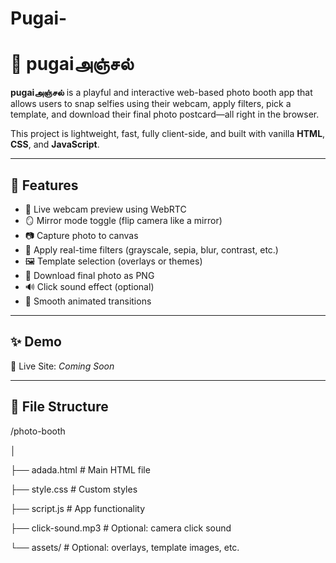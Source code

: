 # Pugai-
# 📸 pugaiஅஞ்சல்

**pugaiஅஞ்சல்** is a playful and interactive web-based photo booth app that allows users to snap selfies using their webcam, apply filters, pick a template, and download their final photo postcard—all right in the browser.

This project is lightweight, fast, fully client-side, and built with vanilla **HTML**, **CSS**, and **JavaScript**.

---

## 🌟 Features

- 🎥 Live webcam preview using WebRTC
- 🪞 Mirror mode toggle (flip camera like a mirror)
- 📷 Capture photo to canvas
- 🎨 Apply real-time filters (grayscale, sepia, blur, contrast, etc.)
- 🖼️ Template selection (overlays or themes)
- 💾 Download final photo as PNG
- 🔊 Click sound effect (optional)
- 🌈 Smooth animated transitions

---

## ✨ Demo

🚀 Live Site: *Coming Soon*

---

## 📂 File Structure

/photo-booth

│

├── adada.html          # Main HTML file

├── style.css           # Custom styles

├── script.js           # App functionality

├── click-sound.mp3     # Optional: camera click sound

└── assets/             # Optional: overlays, template images, etc.


